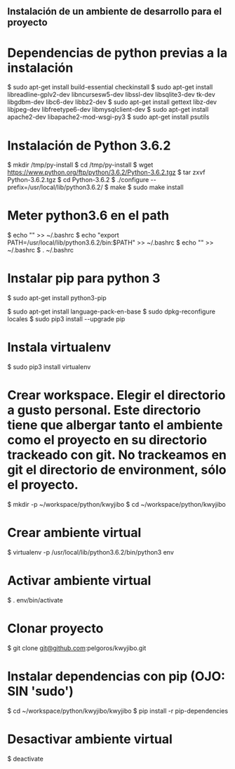 ## Instalación de un ambiente de desarrollo para el proyecto

# Dependencias de python previas a la instalación
$ sudo apt-get install build-essential checkinstall
$ sudo apt-get install libreadline-gplv2-dev libncursesw5-dev libssl-dev libsqlite3-dev tk-dev libgdbm-dev libc6-dev libbz2-dev
$ sudo apt-get install gettext libz-dev libjpeg-dev libfreetype6-dev libmysqlclient-dev
$ sudo apt-get install apache2-dev libapache2-mod-wsgi-py3
$ sudo apt-get install psutils

# Instalación de Python 3.6.2
$ mkdir /tmp/py-install
$ cd /tmp/py-install
$ wget https://www.python.org/ftp/python/3.6.2/Python-3.6.2.tgz
$ tar zxvf Python-3.6.2.tgz 
$ cd Python-3.6.2
$ ./configure --prefix=/usr/local/lib/python3.6.2/
$ make
$ sudo make install

# Meter python3.6 en el path
$ echo "" >> ~/.bashrc
$ echo "export PATH=/usr/local/lib/python3.6.2/bin:$PATH" >> ~/.bashrc
$ echo "" >> ~/.bashrc
$ . ~/.bashrc

# Instalar pip para python 3
$ sudo apt-get install python3-pip

$ sudo apt-get install language-pack-en-base
$ sudo dpkg-reconfigure locales
$ sudo pip3 install --upgrade pip

# Instala virtualenv
$ sudo pip3 install virtualenv

# Crear workspace. Elegir el directorio a gusto personal. Este directorio tiene que albergar tanto el ambiente como el proyecto en su directorio trackeado con git. No trackeamos en git el directorio de environment, sólo el proyecto.
$ mkdir -p ~/workspace/python/kwyjibo
$ cd ~/workspace/python/kwyjibo

# Crear ambiente virtual
$ virtualenv -p /usr/local/lib/python3.6.2/bin/python3 env

# Activar ambiente virtual
$ . env/bin/activate

# Clonar proyecto
$ git clone git@github.com:pelgoros/kwyjibo.git

# Instalar dependencias con pip (OJO: SIN 'sudo')
$ cd ~/workspace/python/kwyjibo/kwyjibo
$ pip install -r pip-dependencies

# Desactivar ambiente virtual
$ deactivate

